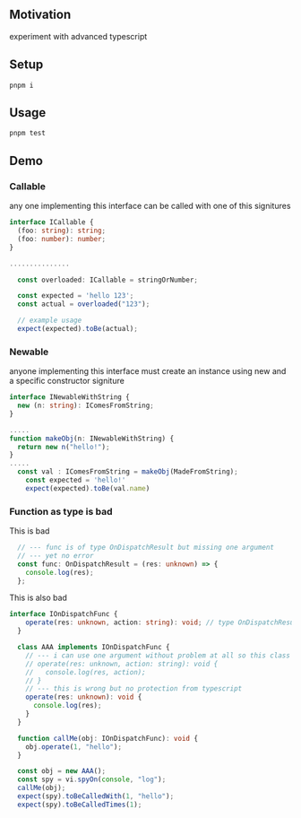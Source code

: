 <h2>Motivation</h2>
experiment with advanced typescript

<h2>Setup</h2>

```
pnpm i
```

<h2>Usage</h2>

```
pnpm test
```

<h2>Demo</h2>
<h3>Callable</h3>
any one implementing this interface can be called with one of this signitures

```ts
interface ICallable {
  (foo: string): string;
  (foo: number): number;
}

...............

  const overloaded: ICallable = stringOrNumber;

  const expected = 'hello 123';
  const actual = overloaded("123");

  // example usage
  expect(expected).toBe(actual);

```


<h3>Newable</h3>
anyone implementing this interface must create an instance using new and a specific constructor signiture

```ts
interface INewableWithString {
  new (n: string): IComesFromString;
}

.....
function makeObj(n: INewableWithString) {
  return new n("hello!");
}
.....
  const val : IComesFromString = makeObj(MadeFromString);
    const expected = 'hello!'
    expect(expected).toBe(val.name)
```    

<h3>Function as type is bad </h3>
This is bad

```ts
  // --- func is of type OnDispatchResult but missing one argument
  // --- yet no error
  const func: OnDispatchResult = (res: unknown) => {
    console.log(res);
  };
```

This is also bad

```ts
interface IOnDispatchFunc {
    operate(res: unknown, action: string): void; // type OnDispatchResult
  }

  class AAA implements IOnDispatchFunc {
    // --- i can use one argument without problem at all so this class solution is not good
    // operate(res: unknown, action: string): void {
    //   console.log(res, action);
    // }
    // --- this is wrong but no protection from typescript
    operate(res: unknown): void {
      console.log(res);
    }
  }

  function callMe(obj: IOnDispatchFunc): void {
    obj.operate(1, "hello");
  }

  const obj = new AAA();
  const spy = vi.spyOn(console, "log");
  callMe(obj);
  expect(spy).toBeCalledWith(1, "hello");
  expect(spy).toBeCalledTimes(1);
```
